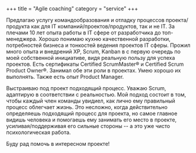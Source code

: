 +++
title = "Agile coaching"
category = "service"
+++

Предлагаю услугу командообразования и отладку процессов проекта/продукта как для IT компаний/проектов/продуктов, так и не IT. За плечами 10 лет опыта работы в IT сфере от разработчика до топ-менеджера. Хорошо понимаю кухню качественной разработки, потребностей бизнеса и тонкостей ведения проектов IT сферы. Прожил много опыта и внедрений XP, Scrum, Kanban в с первую очередь по моей собственной инициативе, видя реальную пользу для успеха проектов. Есть сертификаты Certified ScrumMaster® и Certified Scrum Product Owner®. Занимал обе эти роли в проектах. Умею хорошо их выполнять. Также есть опыт Product Manager.

Выстраиваю под проект подходящий процесс. Уважаю Scrum, адаптирую в соответствии с реальностью. Мой подход состоит в том, чтобы каждый член команды увидиел, как лично ему правильный процесс облегчает жизнь. Это несложно, когда действительно определяешь подходящий процесс для проекта, но самое главное видишь человека и помогаешь ему занимать его место в проекте, усиливая/поддерживая его сильные стороны -- а это уже чисто психологическая работа.

Буду рад помочь в интересном проекте!
